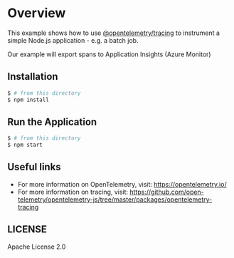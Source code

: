# Overview

This example shows how to use [@opentelemetry/tracing](https://github.com/open-telemetry/opentelemetry-js/tree/master/packages/opentelemetry-tracing) to instrument a simple Node.js application - e.g. a batch job.

Our example will export spans to Application Insights (Azure Monitor)

## Installation

```sh
$ # from this directory
$ npm install
```

## Run the Application

```sh
$ # from this directory
$ npm start
```

## Useful links
- For more information on OpenTelemetry, visit: <https://opentelemetry.io/>
- For more information on tracing, visit: <https://github.com/open-telemetry/opentelemetry-js/tree/master/packages/opentelemetry-tracing>

## LICENSE

Apache License 2.0

[opentelemetry-collector-url]: https://github.com/open-telemetry/opentelemetry-exporter-collector
